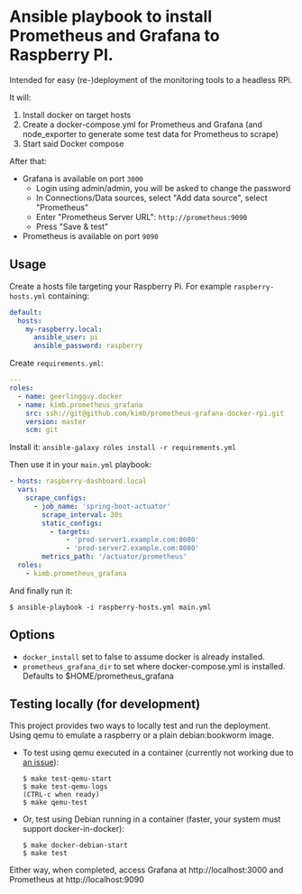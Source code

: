 # Ansible playbook to install Prometheus and Grafana to Raspberry PI.

Intended for easy (re-)deployment of the monitoring tools to a headless RPi.

It will:

1. Install docker on target hosts
2. Create a docker-compose.yml for Prometheus and Grafana (and node_exporter to
   generate some test data for Prometheus to scrape)
3. Start said Docker compose

After that:

* Grafana is available on port `3000`
  * Login using admin/admin, you will be asked to change the password
  * In Connections/Data sources, select "Add data source", select "Prometheus"
  * Enter "Prometheus Server URL": `http://prometheus:9090`
  * Press "Save & test"
* Prometheus is available on port `9090`

## Usage

Create a hosts file targeting your Raspberry Pi. For example
`raspberry-hosts.yml` containing:

```yaml
default:
  hosts:
    my-raspberry.local:
      ansible_user: pi
      ansible_password: raspberry
```

Create `requirements.yml`:

```yaml
---
roles:
  - name: geerlingguy.docker
  - name: kimb.prometheus_grafana
    src: ssh://git@github.com/kimb/prometheus-grafana-docker-rpi.git
    version: master
    scm: git
```

Install it: `ansible-galaxy roles install -r requirements.yml`

Then use it in your `main.yml` playbook:

```yaml
- hosts: raspberry-dashboard.local
  vars:
    scrape_configs:
      - job_name: 'spring-boot-actuator'
        scrape_interval: 30s
        static_configs:
          - targets:
              - 'prod-server1.example.com:8080'
              - 'prod-server2.example.com:8080'
        metrics_path: '/actuator/prometheus'
  roles:
    - kimb.prometheus_grafana
```

And finally run it:

```shell
$ ansible-playbook -i raspberry-hosts.yml main.yml
```

## Options

* `docker_install` set to false to assume docker is already installed.
* `prometheus_grafana_dir` to set where docker-compose.yml is installed.
  Defaults to $HOME/prometheus_grafana

## Testing locally (for development)

This project provides two ways to locally test and run the deployment.
Using qemu to emulate a raspberry or a plain debian:bookworm image.

* To test using qemu executed in a container (currently not working due
  to [an issue](https://github.com/carlosperate/docker-qemu-rpi-os/issues/6)):

  ```shell
  $ make test-qemu-start
  $ make test-qemu-logs
  (CTRL-c when ready)
  $ make qemu-test
  ```

* Or, test using Debian running in a container (faster, your system must
  support docker-in-docker):

  ```shell
  $ make docker-debian-start
  $ make test
  ```

Either way, when completed, access Grafana at http://localhost:3000 and
Prometheus at http://localhost:9090
